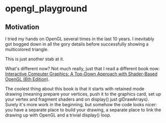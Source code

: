 opengl_playground
=================

Motivation
----------

I tried my hands on OpenGL several times in the last 10 years. I inevitably got bogged down in all the gory details before successfully showing a multicolored triangle.

This is just another stab at it.

What's different now? Not much really,  just that I read a different book now: [Interactive Computer Graphics: A Top-Down Approach with Shader-Based OpenGL (6th Edition)](http://www.amazon.com/Interactive-Computer-Graphics-Top-Down-Shader-Based/dp/0132545233).

The coolest thing about this book is that it starts with retained mode drawing (meaning prepare your vertices, push it to the graphics card, set up your vertex and fragment shaders and on display() just glDrawArrays). Surely it's more work in the beginning, but somehow the code looks nicer: you have a separate place to build your drawing, a separate place to link the drawing up with OpenGL and a trivial display() loop.